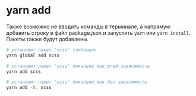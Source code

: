 # yarn add

Также возможно не вводить команды в терминале, а напрямую добавить строку в файл package.json и запустить `yarn` или `yarn install`. Пакеты также будут добавлены.

```bash
# установит пакет 'scss' глобально
yarn global add scss

# установит пакет 'scss' локально как prod-зависимость
yarn add scss

# установит пакет 'scss' локально как dev-зависимость
yarn add -D. scss
```
